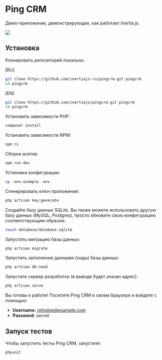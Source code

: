 # Ping CRM

Демо-приложение, демонстрирующее, как работает Inertia.js.

![](https://raw.githubusercontent.com/inertiajs/pingcrm/master/screenshot.png)

## Установка

Клонировать репозиторий локально:

[RU]
```sh
git clone https://github.com/inertiajs-ru/pingcrm.git pingcrm
cd pingcrm
```

[EN]
```sh
git clone https://github.com/inertiajs/pingcrm.git pingcrm
cd pingcrm
```

Установить зависимости PHP:

```sh
composer install
```

Установить зависимости NPM:

```sh
npm ci
```

Сборка асетов:

```sh
npm run dev
```

Установка конфигурации:

```sh
cp .env.example .env
```

Сгенерировать ключ приложения:

```sh
php artisan key:generate
```

Создайте базу данных SQLite. Вы также можете использовать другую базу данных (MySQL, Postgres), просто обновите свою конфигурацию соответствующим образом.

```sh
touch database/database.sqlite
```

Запустить миграцию базы данных:

```sh
php artisan migrate
```

Запустить заполнение данными (сиды) базы данных:

```sh
php artisan db:seed
```

Запустите сервер разработки (в выводе будет указан адрес):

```sh
php artisan serve
```

Вы готовы к работе! Посетите Ping CRM в своем браузере и войдите с помощью:

- **Username:** johndoe@example.com
- **Password:** secret

## Запуск тестов

Чтобы запустить тесты Ping CRM, запустите:

```
phpunit
```
